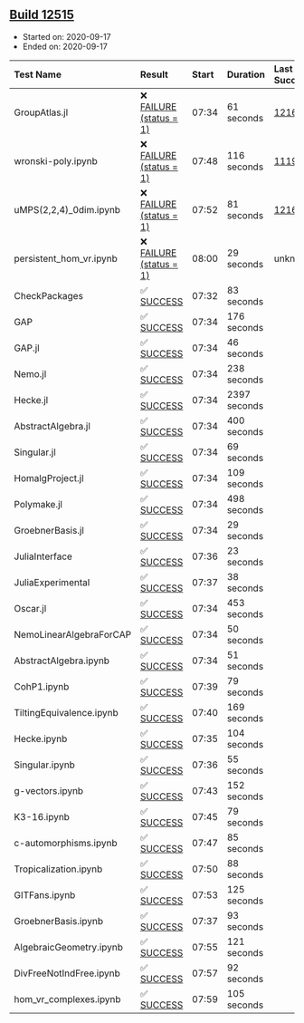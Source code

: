 ## [Build 12515](https://oscarci.mathematik.uni-kl.de/job/oscar/12515/)

* Started on: 2020-09-17
* Ended on: 2020-09-17

| Test Name    | Result | Start | Duration | Last Success | First Failure |
|:-------------|:-------|:------|:---------|:-------------|:--------------|
| GroupAtlas.jl | ❌ [FAILURE (status = 1)](https://oscarci.mathematik.uni-kl.de/job/oscar/12515/artifact/logs/build-12515/GroupAtlas.jl.log) | 07:34 | 61 seconds | [12167](https://oscarci.mathematik.uni-kl.de/job/oscar/12167/) | [12168](https://oscarci.mathematik.uni-kl.de/job/oscar/12168/) |
| wronski-poly.ipynb | ❌ [FAILURE (status = 1)](https://oscarci.mathematik.uni-kl.de/job/oscar/12515/artifact/logs/build-12515/wronski-poly.ipynb.log) | 07:48 | 116 seconds | [11192](https://oscarci.mathematik.uni-kl.de/job/oscar/11192/) | [11193](https://oscarci.mathematik.uni-kl.de/job/oscar/11193/) |
| uMPS(2,2,4)_0dim.ipynb | ❌ [FAILURE (status = 1)](https://oscarci.mathematik.uni-kl.de/job/oscar/12515/artifact/logs/build-12515/uMPS-2-2-4-_0dim.ipynb.log) | 07:52 | 81 seconds | [12167](https://oscarci.mathematik.uni-kl.de/job/oscar/12167/) | [12168](https://oscarci.mathematik.uni-kl.de/job/oscar/12168/) |
| persistent_hom_vr.ipynb | ❌ [FAILURE (status = 1)](https://oscarci.mathematik.uni-kl.de/job/oscar/12515/artifact/logs/build-12515/persistent_hom_vr.ipynb.log) | 08:00 | 29 seconds | unknown | unknown |
| CheckPackages | ✅ [SUCCESS](https://oscarci.mathematik.uni-kl.de/job/oscar/12515/artifact/logs/build-12515/CheckPackages.log) | 07:32 | 83 seconds |  |  |
| GAP | ✅ [SUCCESS](https://oscarci.mathematik.uni-kl.de/job/oscar/12515/artifact/logs/build-12515/GAP.log) | 07:34 | 176 seconds |  |  |
| GAP.jl | ✅ [SUCCESS](https://oscarci.mathematik.uni-kl.de/job/oscar/12515/artifact/logs/build-12515/GAP.jl.log) | 07:34 | 46 seconds |  |  |
| Nemo.jl | ✅ [SUCCESS](https://oscarci.mathematik.uni-kl.de/job/oscar/12515/artifact/logs/build-12515/Nemo.jl.log) | 07:34 | 238 seconds |  |  |
| Hecke.jl | ✅ [SUCCESS](https://oscarci.mathematik.uni-kl.de/job/oscar/12515/artifact/logs/build-12515/Hecke.jl.log) | 07:34 | 2397 seconds |  |  |
| AbstractAlgebra.jl | ✅ [SUCCESS](https://oscarci.mathematik.uni-kl.de/job/oscar/12515/artifact/logs/build-12515/AbstractAlgebra.jl.log) | 07:34 | 400 seconds |  |  |
| Singular.jl | ✅ [SUCCESS](https://oscarci.mathematik.uni-kl.de/job/oscar/12515/artifact/logs/build-12515/Singular.jl.log) | 07:34 | 69 seconds |  |  |
| HomalgProject.jl | ✅ [SUCCESS](https://oscarci.mathematik.uni-kl.de/job/oscar/12515/artifact/logs/build-12515/HomalgProject.jl.log) | 07:34 | 109 seconds |  |  |
| Polymake.jl | ✅ [SUCCESS](https://oscarci.mathematik.uni-kl.de/job/oscar/12515/artifact/logs/build-12515/Polymake.jl.log) | 07:34 | 498 seconds |  |  |
| GroebnerBasis.jl | ✅ [SUCCESS](https://oscarci.mathematik.uni-kl.de/job/oscar/12515/artifact/logs/build-12515/GroebnerBasis.jl.log) | 07:34 | 29 seconds |  |  |
| JuliaInterface | ✅ [SUCCESS](https://oscarci.mathematik.uni-kl.de/job/oscar/12515/artifact/logs/build-12515/JuliaInterface.log) | 07:36 | 23 seconds |  |  |
| JuliaExperimental | ✅ [SUCCESS](https://oscarci.mathematik.uni-kl.de/job/oscar/12515/artifact/logs/build-12515/JuliaExperimental.log) | 07:37 | 38 seconds |  |  |
| Oscar.jl | ✅ [SUCCESS](https://oscarci.mathematik.uni-kl.de/job/oscar/12515/artifact/logs/build-12515/Oscar.jl.log) | 07:34 | 453 seconds |  |  |
| NemoLinearAlgebraForCAP | ✅ [SUCCESS](https://oscarci.mathematik.uni-kl.de/job/oscar/12515/artifact/logs/build-12515/NemoLinearAlgebraForCAP.log) | 07:34 | 50 seconds |  |  |
| AbstractAlgebra.ipynb | ✅ [SUCCESS](https://oscarci.mathematik.uni-kl.de/job/oscar/12515/artifact/logs/build-12515/AbstractAlgebra.ipynb.log) | 07:34 | 51 seconds |  |  |
| CohP1.ipynb | ✅ [SUCCESS](https://oscarci.mathematik.uni-kl.de/job/oscar/12515/artifact/logs/build-12515/CohP1.ipynb.log) | 07:39 | 79 seconds |  |  |
| TiltingEquivalence.ipynb | ✅ [SUCCESS](https://oscarci.mathematik.uni-kl.de/job/oscar/12515/artifact/logs/build-12515/TiltingEquivalence.ipynb.log) | 07:40 | 169 seconds |  |  |
| Hecke.ipynb | ✅ [SUCCESS](https://oscarci.mathematik.uni-kl.de/job/oscar/12515/artifact/logs/build-12515/Hecke.ipynb.log) | 07:35 | 104 seconds |  |  |
| Singular.ipynb | ✅ [SUCCESS](https://oscarci.mathematik.uni-kl.de/job/oscar/12515/artifact/logs/build-12515/Singular.ipynb.log) | 07:36 | 55 seconds |  |  |
| g-vectors.ipynb | ✅ [SUCCESS](https://oscarci.mathematik.uni-kl.de/job/oscar/12515/artifact/logs/build-12515/g-vectors.ipynb.log) | 07:43 | 152 seconds |  |  |
| K3-16.ipynb | ✅ [SUCCESS](https://oscarci.mathematik.uni-kl.de/job/oscar/12515/artifact/logs/build-12515/K3-16.ipynb.log) | 07:45 | 79 seconds |  |  |
| c-automorphisms.ipynb | ✅ [SUCCESS](https://oscarci.mathematik.uni-kl.de/job/oscar/12515/artifact/logs/build-12515/c-automorphisms.ipynb.log) | 07:47 | 85 seconds |  |  |
| Tropicalization.ipynb | ✅ [SUCCESS](https://oscarci.mathematik.uni-kl.de/job/oscar/12515/artifact/logs/build-12515/Tropicalization.ipynb.log) | 07:50 | 88 seconds |  |  |
| GITFans.ipynb | ✅ [SUCCESS](https://oscarci.mathematik.uni-kl.de/job/oscar/12515/artifact/logs/build-12515/GITFans.ipynb.log) | 07:53 | 125 seconds |  |  |
| GroebnerBasis.ipynb | ✅ [SUCCESS](https://oscarci.mathematik.uni-kl.de/job/oscar/12515/artifact/logs/build-12515/GroebnerBasis.ipynb.log) | 07:37 | 93 seconds |  |  |
| AlgebraicGeometry.ipynb | ✅ [SUCCESS](https://oscarci.mathematik.uni-kl.de/job/oscar/12515/artifact/logs/build-12515/AlgebraicGeometry.ipynb.log) | 07:55 | 121 seconds |  |  |
| DivFreeNotIndFree.ipynb | ✅ [SUCCESS](https://oscarci.mathematik.uni-kl.de/job/oscar/12515/artifact/logs/build-12515/DivFreeNotIndFree.ipynb.log) | 07:57 | 92 seconds |  |  |
| hom_vr_complexes.ipynb | ✅ [SUCCESS](https://oscarci.mathematik.uni-kl.de/job/oscar/12515/artifact/logs/build-12515/hom_vr_complexes.ipynb.log) | 07:59 | 105 seconds |  |  |
